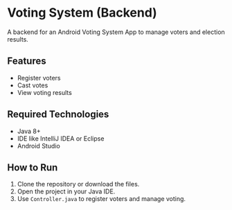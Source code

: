 # Voting System (Backend)

A backend for an Android Voting System App to manage voters and election results.

## Features
- Register voters
- Cast votes
- View voting results

## Required Technologies
- Java 8+
- IDE like IntelliJ IDEA or Eclipse
- Android Studio 

## How to Run
1. Clone the repository or download the files.
2. Open the project in your Java IDE.
3. Use `Controller.java` to register voters and manage voting.
